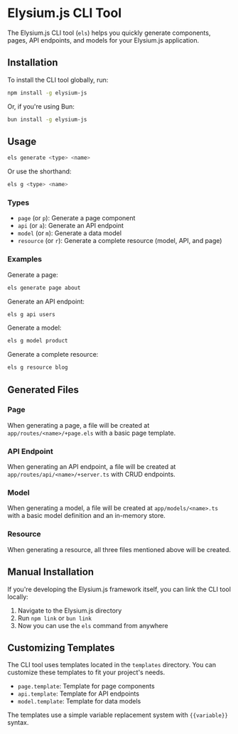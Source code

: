 # Elysium.js CLI Tool

The Elysium.js CLI tool (`els`) helps you quickly generate components, pages, API endpoints, and models for your Elysium.js application.

## Installation

To install the CLI tool globally, run:

```bash
npm install -g elysium-js
```

Or, if you're using Bun:

```bash
bun install -g elysium-js
```

## Usage

```bash
els generate <type> <name>
```

Or use the shorthand:

```bash
els g <type> <name>
```

### Types

- `page` (or `p`): Generate a page component
- `api` (or `a`): Generate an API endpoint
- `model` (or `m`): Generate a data model
- `resource` (or `r`): Generate a complete resource (model, API, and page)

### Examples

Generate a page:
```bash
els generate page about
```

Generate an API endpoint:
```bash
els g api users
```

Generate a model:
```bash
els g model product
```

Generate a complete resource:
```bash
els g resource blog
```

## Generated Files

### Page

When generating a page, a file will be created at `app/routes/<name>/+page.els` with a basic page template.

### API Endpoint

When generating an API endpoint, a file will be created at `app/routes/api/<name>/+server.ts` with CRUD endpoints.

### Model

When generating a model, a file will be created at `app/models/<name>.ts` with a basic model definition and an in-memory store.

### Resource

When generating a resource, all three files mentioned above will be created.

## Manual Installation

If you're developing the Elysium.js framework itself, you can link the CLI tool locally:

1. Navigate to the Elysium.js directory
2. Run `npm link` or `bun link`
3. Now you can use the `els` command from anywhere

## Customizing Templates

The CLI tool uses templates located in the `templates` directory. You can customize these templates to fit your project's needs.

- `page.template`: Template for page components
- `api.template`: Template for API endpoints
- `model.template`: Template for data models

The templates use a simple variable replacement system with `{{variable}}` syntax.

